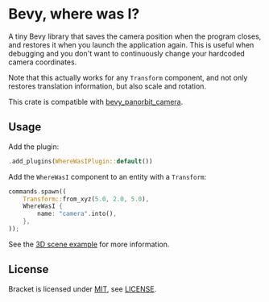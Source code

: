 # Bevy, where was I?

A tiny Bevy library that saves the camera position when the program closes, and restores it when
you launch the application again. This is useful when debugging and you don't want to continuously
change your hardcoded camera coordinates.

Note that this actually works for any `Transform` component, and not only restores translation
information, but also scale and rotation.

This crate is compatible with [bevy_panorbit_camera](https://github.com/Plonq/bevy_panorbit_camera).

## Usage

Add the plugin:

```rust ignore
.add_plugins(WhereWasIPlugin::default())
```

Add the `WhereWasI` component to an entity with a `Transform`:

```rust ignore
commands.spawn((
    Transform::from_xyz(5.0, 2.0, 5.0),
    WhereWasI {
        name: "camera".into(),
    },
));
```

See the
[3D scene example](https://github.com/evroon/bevy-where-was-i/blob/master/examples/3d_scene.rs)
for more information.

## License

Bracket is licensed under [MIT](https://choosealicense.com/licenses/mit/), see [LICENSE](LICENSE).
